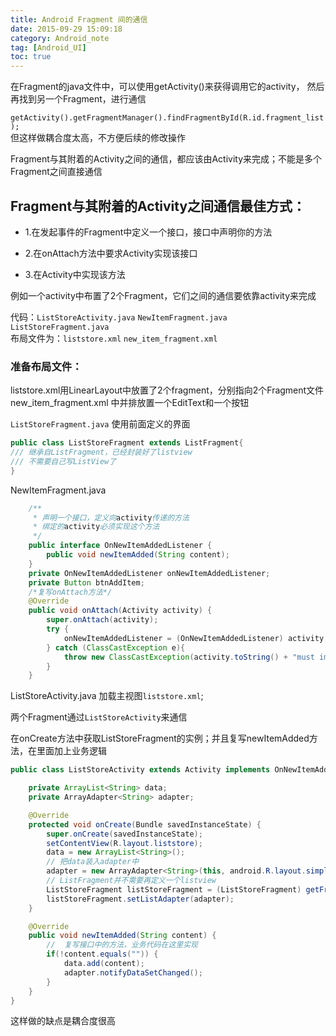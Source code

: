 ```yaml
---
title: Android Fragment 间的通信
date: 2015-09-29 15:09:18
category: Android_note
tag: [Android_UI]
toc: true
---
```


在Fragment的java文件中，可以使用getActivity()来获得调用它的activity，
然后再找到另一个Fragment，进行通信

`getActivity().getFragmentManager().findFragmentById(R.id.fragment_list);`  
但这样做耦合度太高，不方便后续的修改操作

Fragment与其附着的Activity之间的通信，都应该由Activity来完成；不能是多个Fragment之间直接通信

## Fragment与其附着的Activity之间通信最佳方式：

* 1.在发起事件的Fragment中定义一个接口，接口中声明你的方法

* 2.在onAttach方法中要求Activity实现该接口

* 3.在Activity中实现该方法

例如一个activity中布置了2个Fragment，它们之间的通信要依靠activity来完成

代码：`ListStoreActivity.java` `NewItemFragment.java` `ListStoreFragment.java`  
布局文件为：`liststore.xml` `new_item_fragment.xml`

### 准备布局文件：

liststore.xml用LinearLayout中放置了2个fragment，分别指向2个Fragment文件  
new_item_fragment.xml 中并排放置一个EditText和一个按钮

`ListStoreFragment.java` 使用前面定义的界面

```java
public class ListStoreFragment extends ListFragment{
///	继承自ListFragment，已经封装好了listview
/// 不需要自己写ListView了
}
```
NewItemFragment.java
```java
    /**
	 * 声明一个接口，定义向activity传递的方法
	 * 绑定的activity必须实现这个方法
	 */
	public interface OnNewItemAddedListener {
		public void newItemAdded(String content);
	}
	private OnNewItemAddedListener onNewItemAddedListener;
	private Button btnAddItem;
	/*复写onAttach方法*/
	@Override
	public void onAttach(Activity activity) {
		super.onAttach(activity);
		try {
			onNewItemAddedListener = (OnNewItemAddedListener) activity;
		} catch (ClassCastException e){
			throw new ClassCastException(activity.toString() + "must implement OnNewItemAddedListener");
		}
	}
```
ListStoreActivity.java 加载主视图`liststore.xml`;

两个Fragment通过`ListStoreActivity`来通信

在onCreate方法中获取ListStoreFragment的实例；并且复写newItemAdded方法，在里面加上业务逻辑
```java
public class ListStoreActivity extends Activity implements OnNewItemAddedListener{

	private ArrayList<String> data;
	private ArrayAdapter<String> adapter;

	@Override
	protected void onCreate(Bundle savedInstanceState) {
		super.onCreate(savedInstanceState);
		setContentView(R.layout.liststore);
		data = new ArrayList<String>();
		// 把data装入adapter中
		adapter = new ArrayAdapter<String>(this, android.R.layout.simple_list_item_1, data);
		// ListFragment并不需要再定义一个listview		
		ListStoreFragment listStoreFragment = (ListStoreFragment) getFragmentManager().findFragmentById(R.id.fragment_listview);
		listStoreFragment.setListAdapter(adapter);
	}

	@Override
	public void newItemAdded(String content) {
		//	复写接口中的方法，业务代码在这里实现
		if(!content.equals("")) {
			data.add(content);
			adapter.notifyDataSetChanged();
		}
	}
}
```
这样做的缺点是耦合度很高
